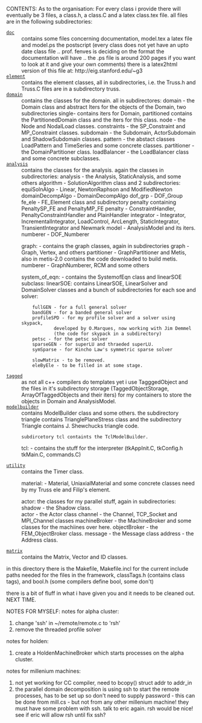 CONTENTS:
As to the organisation: For every class i provide there will eventually
be 3 files, a class.h, a class.C and a latex class.tex file. all files
are in the following subdirectories:

<dl>
<dt><a href="./doc"><code>doc</code></a></dt>
<dd>contains some files concerning documentation, model.tex a latex
file and model.ps the postscript (every class does not yet have an upto
date class file .. prof. fenves is deciding on the format the
documentation will have .. the .ps file is around 200 pages if you want
to look at it and give your own comments) there is a latex2html
version of this file at:
http://eig.stanford.edu/~g3
</dd>

<dt><a href="./element"><code>element</code></a></dt>
<dd>contains the element classes, all in subdirectories, i.e. the
Truss.h and Truss.C files are in a subdirectory truss.
</dd>

<dt><a href="./domain"><code>domain</code></a></dt>
<dd>contains the classes for the domain. all in subdirectores:
        domain - the Domain class and abstract Iters for the objects of
                the Domain, two subdirectories single- contains iters  
                for Domain, partitioned contains the PartitionedDomain
                class and the iters for this class.
        node - the Node and NodalLoad classes.
        constraints - the SP_Constraint and MP_Constraint classes.
        subdomain - the Subdomain, ActorSubdomain and ShadowSubdomain
                classes.
        pattern - the abstact classes LoadPattern and TimeSeries and some
		concrete classes.
        partitioner - the DomainPartitioner class.
        loadBalancer - the LoadBalancer class and some concrete
                subclasses.
</dd>

<dt><a href="./analysis"><code>analysis</code></a></dt>
<dd>contains the classes for the analysis. again the classes in
        subdirectories:
        analysis - the Analysis, StaticAnalysis, and some others
        algorithm - SolutionAlgorithm class and 2 subdirectories:
                equiSolnAlgo - Linear, NewtonRaphson and ModifiedNewton
                domainDecompAlgo - DomainDecompAlgo
        dof_grp - DOF_Group
        fe_ele - FE_Element class and subdirectory penalty containing
                PenaltySP_FE and PenaltyMP_FE
        penalty - ConstraintHandler, PenaltyConstraintHandler and
                PlainHandler
        integrator - Integrator, IncrementalIntegrator, LoadControl,
                ArcLength, StaticIntegrator, TransientIntegrator and
                Newmark
        model - AnalysisModel and its iters.
        numberer - DOF_Numberer
                
graph: - contains the graph classes, again in subdirectories
        graph - Graph, Vertex, and others
        partitioner - GraphPartitioner and Metis, also in metis-2.0
                contains the code downloaded to build metis.
        numberer - GraphNumberer, RCM and some others

system_of_eqn: - contains the SystemofEqn class and linearSOE subclass:
        linearSOE: contains LinearSOE, LinearSolver and DomainSolver
        classes and a bunch of subdirectories for each soe and solver:
        
        fullGEN - for a full general solver
        bandGEN - for a banded general solver
        profileSPD - for my profile solver and a solver using skypack,
                developed by O.Marques, now working with Jim Demmel
                (the code for skypack in a subdirectory)
        petsc - for the petsc solver
        sparseGEN - for superLU and thraeded superLU.
        symSparse - for Kincho Law's symmetric sparse solver

        slowMatrix - to be removed.
        eleByEle - to be filled in at some stage.
</dd>

<dt><a href="./tagged"><code>tagged</code></a></dt>
<dd>as not all c++ compilers do templates yet i use TagggedObject
        and the files in it's subdirectory storage (TaggedObjectStorage,
        ArrayOfTaggedObjects and their iters) for my containers to store
        the objects in Domain and AnalysisModel.
</dd>

<dt><a href="./modelbuilder"><code>modelbuilder</code></a></dt>
<dd>contains ModelBuilder class and some others. the
        subdirectory triangle contains TrianglePlaneStress class and the
        subdirectory Triangle contains J. Shewchucks triangle code.
	
	subdircetory tcl containts the TclModelBuilder.
        
tcl: - contains the stuff for the interpreter (tkAppInit.C, tkConfig.h
        tkMain.C, commands.C)
</dd>

<dt><a href="./utility"><code>utility</code></a></dt>
<dd>contains the Timer class.
 
material: - Material, UniaxialMaterial and some concrete classes need by
        my Truss ele and Filip's element.
        
actor: the classes for my parallel stuff, again in subdirectories:
        shadow - the Shadow class.  
        actor - the Actor class
        channel - the Channel, TCP_Socket and MPI_Channel classes
        machineBroker - the MachineBroker and some classes for the
                machiines over here.
        objectBroker - the FEM_ObjectBroker class.
        message - the Message class
        address - the Address class.

<dt><a href="./matrix"><code>matrix</code></a><dd>contains the Matrix, Vector and ID classes.</dd>

</dl>

in this directory there is the Makefile, Makefile.incl for the current
include paths needed for the files in the framework, classTags.h
(contains class tags), and bool.h (some compilers define bool, some don't)
        
there is a bit of fluff in what i have given you and it needs to be
cleaned out. NEXT TIME.



NOTES FOR MYSELF:
notes for alpha cluster:
  1) change 'ssh' in ~/remote/remote.c to 'rsh'
  2) remove the threaded profile solver

notes for holden:
  1) create a HoldenMachineBroker which starts processes on the
     alpha cluster.

notes for millenium machines:
  1) not yet working for CC compiler, need to bcopy() struct addr to
     addr_in
  2) the parallel domain decomposition is using ssh to start the
     remote processes, has to be set up so don't need to supply password -
     this can be done from mill.cs - but not from any other millenium machine!
     they must have some problem with ssh. talk to eric again.
     rsh would be nice! see if eric will allow rsh until fix ssh?



